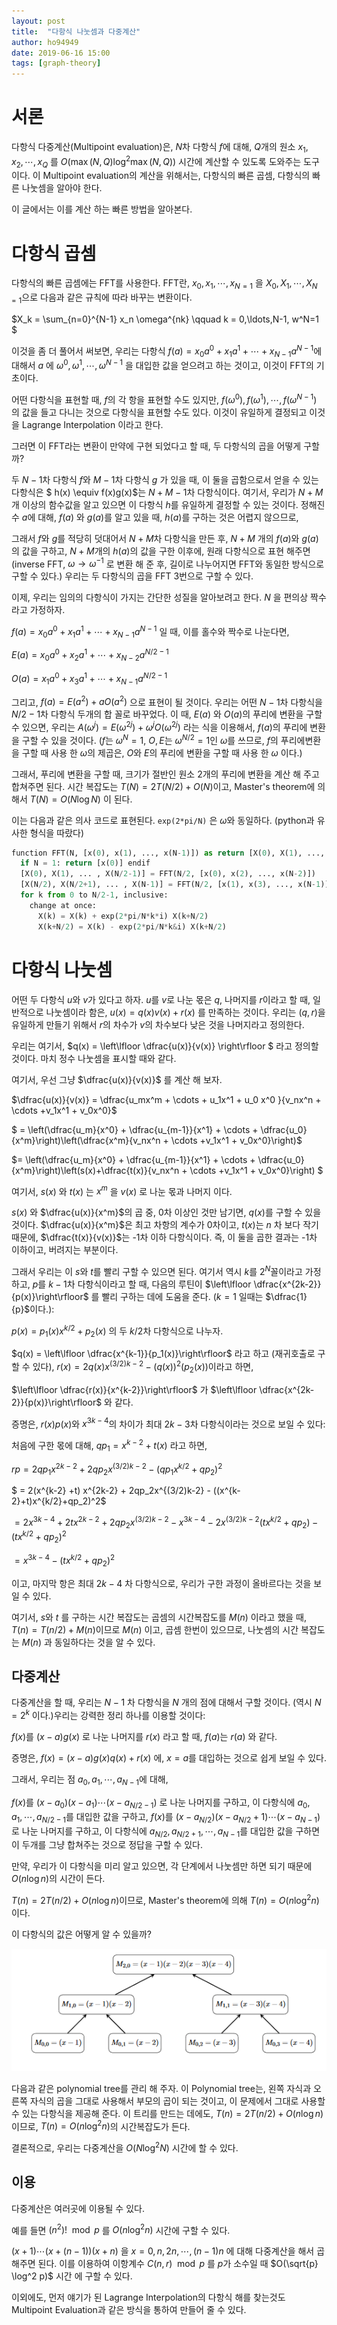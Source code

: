```yaml
---
layout: post
title:  "다항식 나눗셈과 다중계산"
author: ho94949
date: 2019-06-16 15:00
tags: [graph-theory]
---
```


# 서론

다항식 다중계산(Multipoint evaluation)은, $N$차 다항식 $f$에 대해, $Q$개의 원소 $x_1, x_2, \cdots, x_Q$ 를 $O(\max(N, Q)\log^2 \max(N, Q))$ 시간에 계산할 수 있도록 도와주는 도구이다. 이 Multipoint evaluation의 계산을 위해서는, 다항식의 빠른 곱셈, 다항식의 빠른 나눗셈을 알아야 한다.

이 글에서는 이를 계산 하는 빠른 방법을 알아본다. 

# 다항식 곱셈 

다항식의 빠른 곱셈에는 FFT를 사용한다. FFT란, $x_0, x_1, \cdots, x_{N=1}$ 을 $X_0, X_1, \cdots, X_{N=1}$으로 다음과 같은 규칙에 따라 바꾸는 변환이다.

$X_k = \sum_{n=0}^{N-1} x_n \omega^{nk} \qquad k = 0,\ldots,N-1, w^N=1 $

이것을 좀 더 풀어서 써보면, 우리는 다항식 $f(a) = x_0 a^0 + x_1 a^1 + \cdots + x_{N-1} a^{N-1}$에 대해서 $a$ 에 $\omega^0, \omega^1, \cdots, \omega^{N-1}$ 을 대입한 값을 얻으려고 하는 것이고, 이것이 FFT의 기초이다. 

어떤 다항식을 표현할 때, $f$의 각 항을 표현할 수도 있지만, $f(\omega^0), f(\omega^1), \cdots, f(\omega^{N-1})$ 의 값을 들고 다니는 것으로 다항식을 표현할 수도 있다. 이것이 유일하게 결정되고 이것을 Lagrange Interpolation 이라고 한다.

그러면 이 FFT라는 변환이 만약에 구현 되었다고 할 때, 두 다항식의 곱을 어떻게 구할까?

두 $N-1$차 다항식 $f$와 $M-1$차 다항식 $g$ 가 있을 때, 이 둘을 곱함으로서 얻을 수 있는 다항식은 $ h(x) \equiv f(x)g(x)$는 $N+M-1$차 다항식이다. 여기서, 우리가 $N+M$개 이상의 함수값을 알고 있으면 이 다항식 $h$를 유일하게 결정할 수 있는 것이다. 정해진 수 $a$에 대해, $f(a)$ 와 $g(a)$를 알고 있을 때, $h(a)$를 구하는 것은 어렵지 않으므로,

그래서 $f$와 $g$를 적당히 덧대어서 $N+M$차 다항식을 만든 후, $N+M$ 개의 $f(a)$와 $g(a)$의 값을 구하고, $N+M$개의 $h(a)$의 값을 구한 이후에, 원래 다항식으로 표현 해주면 (inverse FFT, $\omega \rightarrow \omega^{-1}$ 로 변환 해 준 후, 길이로 나누어지면 FFT와 동일한 방식으로 구할 수 있다.) 우리는 두 다항식의 곱을 FFT 3번으로 구할 수 있다.

이제, 우리는 임의의 다항식이 가지는 간단한 성질을 알아보려고 한다. $N$ 을 편의상 짝수라고 가정하자.

$f(a) = x_0 a^0 + x_1 a^1 + \cdots + x_{N-1} a^{N-1}$ 일 때, 이를 홀수와 짝수로 나눈다면,

$E(a) = x_0 a^0 + x_2 a^1 + \cdots + x_{N-2} a^{N/2-1}$

$O(a) = x_1 a^0 + x_3 a^1 + \cdots + x_{N-1} a^{N/2-1}$

그리고, $f(a) = E(a^2) + aO(a^2)$ 으로 표현이 될 것이다. 우리는 어떤 $N-1$차 다항식을 $N/2-1$차 다항식 두개의 합 꼴로 바꾸었다. 이 때, $E(a)$ 와 $O(a)$의 푸리에 변환을 구할 수 있으면, 우리는 $A(\omega^j) = E(\omega^{2j}) + \omega^j O(\omega^{2j})$  라는 식을 이용해서, $f(a)$의 푸리에 변환을 구할 수 있을 것이다. ($f$는 $\omega^N = 1$, $O, E$는 $\omega^{N/2} = 1$인 $\omega$를 쓰므로, $f$의 푸리에변환을 구할 때 사용 한 $\omega$의 제곱은, $O$와 $E$의 푸리에 변환을 구할 때 사용 한 $\omega$ 이다.)

그래서, 푸리에 변환을 구할 때, 크기가 절반인 원소 2개의 푸리에 변환을 계산 해 주고 합쳐주면 된다. 시간 복잡도는 $T(N) = 2T(N/2) + O(N)$이고, Master's theorem에 의해서 $T(N) = O(N \log N)$ 이 된다.

이는 다음과 같은 의사 코드로 표현된다. `exp(2*pi/N)` 은 $\omega$와 동일하다. (python과 유사한 형식을 따랐다)

```python
function FFT(N, [x(0), x(1), ..., x(N-1)]) as return [X(0), X(1), ..., X(N-1)]
  if N = 1: return [x(0)] endif
  [X(0), X(1), ... , X(N/2-1)] = FFT(N/2, [x(0), x(2), ..., x(N-2)])
  [X(N/2), X(N/2+1), ... , X(N-1)] = FFT(N/2, [x(1), x(3), ..., x(N-1)])
  for k from 0 to N/2-1, inclusive:
    change at once:
      X(k) = X(k) + exp(2*pi/N*k*i) X(k+N/2)
      X(k+N/2) = X(k) - exp(2*pi/N*k&i) X(k+N/2)

```

# 다항식 나눗셈

어떤 두 다항식 $u$와 $v$가 있다고 하자. $u$를 $v$로 나눈 몫은 $q$, 나머지를 $r$이라고 할 때, 일반적으로 나눗셈이라 함은, $u(x) = q(x)v(x) + r(x)$ 를 만족하는 것이다. 우리는 $(q, r)$을 유일하게 만들기 위해서 $r$의 차수가 $v$의 차수보다 낮은 것을 나머지라고 정의한다.

우리는 여기서, $q(x) = \left\lfloor \dfrac{u(x)}{v(x)} \right\rfloor $ 라고 정의할 것이다. 마치 정수 나눗셈을 표시할 때와 같다.

여기서, 우선 그냥 $\dfrac{u(x)}{v(x)}$ 를 계산 해 보자.

$\dfrac{u(x)}{v(x)} = \dfrac{u_mx^m + \cdots + u_1x^1 + u_0 x^0 }{v_nx^n + \cdots +v_1x^1 + v_0x^0}$

$ = \left(\dfrac{u_m}{x^0}  + \dfrac{u_{m-1}}{x^1} +  \cdots + \dfrac{u_0}{x^m}\right)\left(\dfrac{x^m}{v_nx^n + \cdots +v_1x^1 + v_0x^0}\right)$

$= \left(\dfrac{u_m}{x^0}  + \dfrac{u_{m-1}}{x^1} +  \cdots + \dfrac{u_0}{x^m}\right)\left(s(x)+\dfrac{t(x)}{v_nx^n + \cdots +v_1x^1 + v_0x^0}\right) $

여기서, $s(x)$ 와 $t(x)$ 는 $x^m$ 을 $v(x)$ 로 나눈 몫과 나머지 이다.

$s(x)$ 와 $\dfrac{u(x)}{x^m}$의 곱 중, 0차 이상인 것만 남기면, $q(x)$를 구할 수 있을 것이다. $\dfrac{u(x)}{x^m}$은 최고 차항의 계수가 0차이고, $t(x)$는 $n$ 차 보다 작기 때문에, $\dfrac{t(x)}{v(x)}$는 -1차 이하 다항식이다. 즉, 이 둘을 곱한 결과는 -1차 이하이고, 버려지는 부분이다.

그래서 우리는 이 $s$와 $t$를 빨리 구할 수 있으면 된다. 여기서 역시 $k$를 $2^N$꼴이라고 가정하고, $p$를 $k-1$차 다항식이라고 할 때, 다음의 루틴이 $\left\lfloor \dfrac{x^{2k-2}}{p(x)}\right\rfloor$ 를 빨리 구하는 데에 도움을 준다. ($k = 1$ 일때는 $\dfrac{1}{p}$이다.):

$p(x) = p_1(x)x^{k/2} +p_2(x)$ 의 두 $k/2$차 다항식으로 나누자.

$q(x) = \left\lfloor \dfrac{x^{k-1}}{p_1(x)}\right\rfloor$ 라고 하고 (재귀호출로 구할 수 있다), $r(x) = 2q(x)x^{(3/2)k-2} - (q(x))^2 (p_2(x))$이라고 하면,

$\left\lfloor \dfrac{r(x)}{x^{k-2}}\right\rfloor$ 가  $\left\lfloor \dfrac{x^{2k-2}}{p(x)}\right\rfloor$ 와 같다.

증명은, $r(x)p(x)$와 $x^{3k-4}$의 차이가 최대 $2k-3$차 다항식이라는 것으로 보일 수 있다:

처음에 구한 몫에 대해, $qp_1 = x^{k-2}+ t(x)$ 라고 하면,

$rp = 2q p_1 x^{2k-2} +2qp_2 x^{(3/2)k-2} - (qp_1 x^{k/2}+qp_2)^2$

$ = 2(x^{k-2} +t) x^{2k-2} + 2qp_2x^{(3/2)k-2} - ((x^{k-2}+t)x^{k/2}+qp_2)^2$

$=2x^{3k-4} + 2tx^{2k-2}+2qp_2x^{(3/2)k-2}-x^{3k-4}-2x^{(3/2)k-2} ( tx^{k/2}+qp_2)-(tx^{k/2}+qp_2)^2$

$=x^{3k-4} - (tx^{k/2}+qp_2)^2$

이고, 마지막 항은 최대 $2k-4$ 차 다항식으로, 우리가 구한 과정이 올바르다는 것을 보일 수 있다.

여기서, $s$와 $t$ 를 구하는 시간 복잡도는 곱셈의 시간복잡도를 $M(n)$ 이라고 했을 때, $T(n) = T(n/2)+M(n)$이므로 $M(n)$ 이고, 곱셈 한번이 있으므로, 나눗셈의 시간 복잡도는 $M(n)$ 과 동일하다는 것을 알 수 있다.

## 다중계산

다중계산을 할 때, 우리는 $N-1$ 차 다항식을 $N$ 개의 점에 대해서 구할 것이다. (역시 $N=2^k$ 이다.)우리는 강력한 정리 하나를 이용할 것이다:

$f(x)$를 $(x-a)g(x)$ 로 나눈 나머지를 $r(x)$ 라고 할 때, $f(a)$는 $r(a)$ 와 같다.

증명은, $f(x) = (x-a)g(x)q(x) + r(x)$ 에, $x = a$를 대입하는 것으로 쉽게 보일 수 있다.

그래서, 우리는 점 $a_0, a_1, \cdots, a_{N-1}$에 대해,

$f(x)$를 $(x-a_0)(x-a_1) \cdots (x-a_{N/2-1})$ 로 나눈 나머지를 구하고, 이 다항식에 $a_0, a_1, \cdots, a_{N/2-1}$를 대입한 값을 구하고, $f(x)$를 $(x-a_{N/2})(x-a_{N/2}+1) \cdots (x-a_{N-1})$로 나눈 나머지를 구하고, 이 다항식에 $a_{N/2}, a_{N/2+1}, \cdots, a_{N-1}$를 대입한 값을 구하면 이 두개를 그냥 합쳐주는 것으로 정답을 구할 수 있다.

만약, 우리가 이 다항식을 미리 알고 있으면, 각 단계에서 나눗셈만 하면 되기 때문에 $O(n \log n)$의 시간이 든다.

$T(n) = 2T(n/2) + O(n \log n)$이므로, Master's theorem에 의해 $T(n) = O(n \log^2 n)$이다.

이 다항식의 값은 어떻게 알 수 있을까? 

![Polynomial tree](/assets/images/polytree/polytree.png)

다음과 같은 polynomial tree를 관리 해 주자. 이 Polynomial tree는, 왼쪽 자식과 오른쪽 자식의 곱을 그대로 사용해서 부모의 곱이 되는 것이고, 이 문제에서 그대로 사용할 수 있는 다항식을 제공해 준다. 이 트리를 만드는 데에도, $T(n) = 2T(n/2) + O(n \log n)$이므로, $T(n) = O(n \log^2 n)$의 시간복잡도가 든다.

결론적으로, 우리는 다중계산을 $O(N \log^2N)$ 시간에 할 수 있다.

## 이용

다중계산은 여러곳에 이용될 수 있다.

예를 들면 $(n^2)! \mod p$ 를 $O(n \log^2 n)$ 시간에 구할 수 있다.

$(x+1)\cdots(x+(n-1))(x+n)$ 을 $x=0, n, 2n, \cdots, (n-1)n$ 에 대해 다중계산을 해서 곱해주면 된다. 이를 이용하여 이항계수 $C(n, r) \mod p$ 를 $p$가 소수일 때 $O(\sqrt{p} \log^2 p)$ 시간 에 구할 수 있다.

이외에도, 먼저 얘기가 된 Lagrange Interpolation의 다항식 해를 찾는것도 Multipoint Evaluation과 같은 방식을 통하여 만들어 줄 수 있다.



